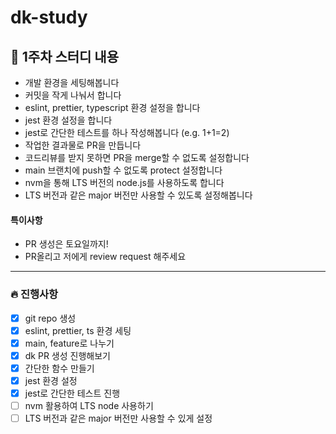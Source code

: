 # dk-study

## 🤔 1주차 스터디 내용

- 개발 환경을 세팅해봅니다
- 커밋을 작게 나눠서 합니다
- eslint, prettier, typescript 환경 설정을 합니다
- jest 환경 설정을 합니다
- jest로 간단한 테스트를 하나 작성해봅니다 (e.g. 1+1=2)
- 작업한 결과물로 PR을 만듭니다
- 코드리뷰를 받지 못하면 PR을 merge할 수 없도록 설정합니다
- main 브랜치에 push할 수 없도록 protect 설정합니다
- nvm을 통해 LTS 버전의 node.js를 사용하도록 합니다
- LTS 버전과 같은 major 버전만 사용할 수 있도록 설정해봅니다

#### 특이사항

- PR 생성은 토요일까지!
- PR올리고 저에게 review request 해주세요

---

### 🔥 진행사항

- [x] git repo 생성
- [x] eslint, prettier, ts 환경 세팅
- [x] main, feature로 나누기
- [x] dk PR 생성 진행해보기
- [x] 간단한 함수 만들기
- [x] jest 환경 설정
- [x] jest로 간단한 테스트 진행
- [ ] nvm 활용하여 LTS node 사용하기
- [ ] LTS 버전과 같은 major 버전만 사용할 수 있게 설정
